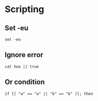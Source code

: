 # Scripting

## Set -eu

```
set -eu
```

## Ignore error

```
cat hoo || true
```

## Or condition

```
if [[ "a" == "a" || "b" == "b" ]]; then
```

